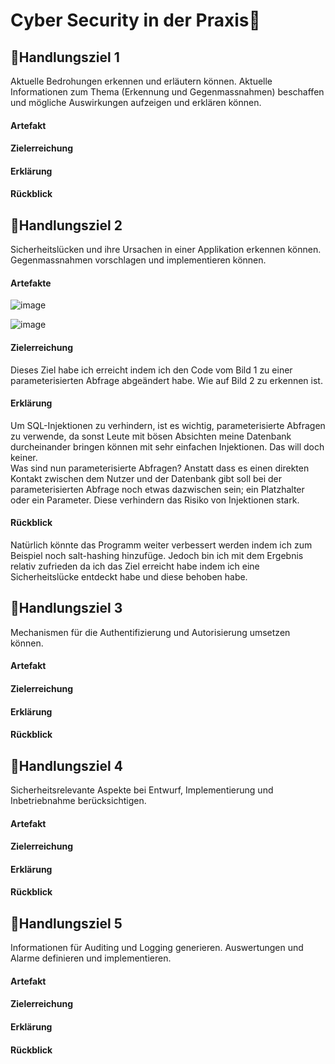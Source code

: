 # Cyber Security in der Praxis🤯

## 🎯Handlungsziel 1
Aktuelle Bedrohungen erkennen und erläutern können. Aktuelle Informationen zum Thema (Erkennung und Gegenmassnahmen) beschaffen und mögliche Auswirkungen aufzeigen und erklären können.

#### Artefakt

#### Zielerreichung

#### Erklärung

#### Rückblick


## 🎯Handlungsziel 2
Sicherheitslücken und ihre Ursachen in einer Applikation erkennen können. Gegenmassnahmen vorschlagen und implementieren können.

#### Artefakte
![image](https://github.com/karakushi/KarakushiYlliLB-183/assets/118426881/6269e8ab-797b-4cef-b57d-a05a62f78fae)

![image](https://github.com/karakushi/KarakushiYlliLB-183/assets/118426881/d0b45e34-2ebe-4386-8734-6cb66f80b776)


#### Zielerreichung
Dieses Ziel habe ich erreicht indem ich den Code vom Bild 1 zu einer parameterisierten Abfrage abgeändert habe. Wie auf Bild 2 zu erkennen ist.

#### Erklärung
Um SQL-Injektionen zu verhindern, ist es wichtig, parameterisierte Abfragen zu verwende, da sonst Leute mit bösen Absichten meine Datenbank durcheinander bringen können mit sehr einfachen Injektionen. Das will doch keiner.  
Was sind nun parameterisierte Abfragen?
Anstatt dass es einen direkten Kontakt zwischen dem Nutzer und der Datenbank gibt soll bei der parameterisierten Abfrage noch etwas dazwischen sein; ein Platzhalter oder ein Parameter. Diese verhindern das Risiko von Injektionen stark.

#### Rückblick
Natürlich könnte das Programm weiter verbessert werden indem ich zum Beispiel noch salt-hashing hinzufüge. Jedoch bin ich mit dem Ergebnis relativ zufrieden da ich das Ziel erreicht habe indem ich eine Sicherheitslücke entdeckt habe und diese behoben habe.

## 🎯Handlungsziel 3
Mechanismen für die Authentifizierung und Autorisierung umsetzen können.

#### Artefakt

#### Zielerreichung

#### Erklärung

#### Rückblick


## 🎯Handlungsziel 4
Sicherheitsrelevante Aspekte bei Entwurf, Implementierung und Inbetriebnahme berücksichtigen.

#### Artefakt

#### Zielerreichung

#### Erklärung

#### Rückblick


## 🎯Handlungsziel 5
Informationen für Auditing und Logging generieren. Auswertungen und Alarme definieren und implementieren.

#### Artefakt

#### Zielerreichung

#### Erklärung

#### Rückblick
